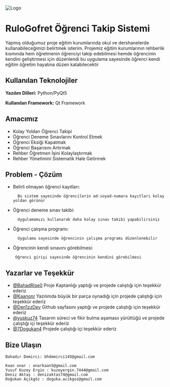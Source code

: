 
![Logo](https://imgur.com/2jQrhV5.png)

    
# RuloGofret Öğrenci Takip Sistemi

Yapmış olduğumuz proje eğitim kurumlarında okul ve
dershanelerde kullanabileceğimizi belirtmek isterim. Projemiz
eğitim kurumlarının rehberlik kısmında hem öğretmenin öğrenciyi
takip edebilmesi hemde öğrencinin kendini geliştirmesi için
düzenlendi bu uygulama sayesinde öğrenci kendi eğitim öğretim
hayatına düzen katabilecektir


## Kullanılan Teknolojiler

**Yazılım Dilleri:** Python/PyQt5

**Kullanılan Framework:** Qt Framework

  
## Amacımız

 - Kolay Yoldan Öğrenci Takipi
 - Öğrenci Deneme Sınavlarını Kontrol Etmek
 - Öğrenci Eksiği Kapatmak
 - Öğrenci Başarısını Artırmak
 - Rehber Öğretmen İşini Kolaylaştırmak
 - Rehber Yönetimini Sistematik Hale Getirmek
## Problem - Çözüm

* Belirli olmayan öğrenci kayıtları:

        Bu sistem sayesinde öğrencilerin ad-soyad-numara kayıtları kolay yoldan görünür

* Öğrenci deneme sınav takibi:

        Uygulamamızı kullanarak daha kolay sınav takibi yapabilirsiniz

* Öğrenci çalışma programı:

        Uygulama sayesinde öğrencinin çalışma programı düzenlenebilir

*  Öğrencinin kendi sınavını görebilmesi:

        Öğrenci girişi sayesinde öğrencinin kendini görebilmesi

  
## Yazarlar ve Teşekkür

- [@BahadRise0](https://github.com/BahadRise0) Proje Kaptanlığı yaptığı ve projede calıştığı için teşekkür ederiz 
- [@Kaanonr](https://github.com/Kaanonr) Yazılımda büyük bir parça oynadığı için projede çalıştığı için teşekkür ederiz
- [@Den1zzDev](https://www.github.com/Den1zzDev) Github sayfasını yaptığı ve projede çalıştığı için teşekkür ederiz
- [@yuskuz74](https://github.com/yuskuz74) Tasarım süreci ve fikir bulma aşamasıı yürüttüğü ve projede çalıştığı içi teşekkür ederiz
- [@7Dogukan4](https://www.github.com/7Dogukan4) Projede çalıştığı içi teşekkür ederiz

## Bize Ulaşın

    Bahadır Demirci: bhdemirci145@gmail.com 

    Kaan onar : onarkaan5@gmail.com
    Yusuf Kuzey Ergin : kuzeyergin.7444@gmail.com
    Deniz Aktaş : denizaktas74@gmail.com
    Doğukan Açıkgöz : doguka.acikgoz@gmail.com

  
